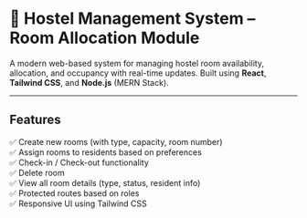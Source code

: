 # 🏨 Hostel Management System – Room Allocation Module

A modern web-based system for managing hostel room availability, allocation, and occupancy with real-time updates. Built using **React**, **Tailwind CSS**, and **Node.js** (MERN Stack).

---

##  Features

✅ Create new rooms (with type, capacity, room number)  
✅ Assign rooms to residents based on preferences  
✅ Check-in / Check-out functionality  
✅ Delete room  
✅ View all room details (type, status, resident info)  
✅ Protected routes based on roles  
✅ Responsive UI using Tailwind CSS




